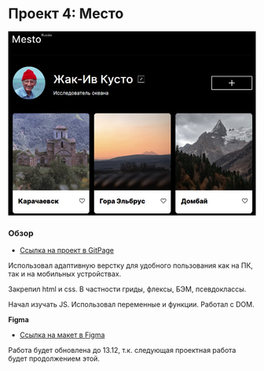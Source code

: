 # Проект 4: Место

![screenshot showing it imported](screenshot.jpg)

### Обзор

* [Ссылка на проект в GitPage](https://den-april-20.github.io/mesto/)

Использовал адаптивную верстку для удобного пользования как на ПК, так и на мобильных устройствах.

Закрепил html и css. В частности гриды, флексы, БЭМ, псевдоклассы.

Начал изучать JS. Использовал переменные и функции. Работал с DOM.


**Figma**

* [Ссылка на макет в Figma](https://www.figma.com/file/StZjf8HnoeLdiXS7dYrLAh/JavaScript.-Sprint-4)

Работа будет обновлена до 13.12, т.к. следующая проектная работа будет продолжением этой.
